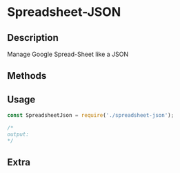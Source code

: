 # Spreadsheet-JSON

## Description
Manage Google Spread-Sheet like a JSON

## Methods

## Usage

```js
const SpreadsheetJson = require('./spreadsheet-json');

/*
output: 
*/
```
## Extra